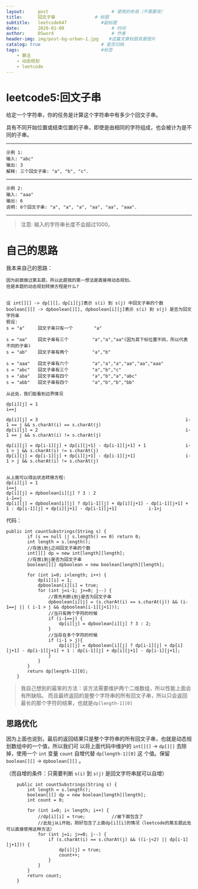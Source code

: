 ```yaml
---
layout:     post                        # 使用的布局（不需要改）
title:      回文子串               # 标题 
subtitle:   leetcode647             #副标题
date:       2020-01-09                  # 时间
author:     DSword                      # 作者
header-img: img/post-bg-urban-1.jpg    #这篇文章标题背景图片
catalog: true                       # 是否归档
tags:                               #标签
    - 算法
    - 动态规划
    - leetcode
---
```





#  leetcode5:回文子串

给定一个字符串，你的任务是计算这个字符串中有多少个回文子串。

具有不同开始位置或结束位置的子串，即使是由相同的字符组成，也会被计为是不同的子串。

---
    示例 1:
    输入: "abc"
    输出: 3
    解释: 三个回文子串: "a", "b", "c".

---
    示例 2:
    输入: "aaa"
    输出: 6
    说明: 6个回文子串: "a", "a", "a", "aa", "aa", "aaa".

---
> 注意:    输入的字符串长度不会超过1000。

#  自己的思路

我本来自己的思路：

    因为前面做过第五题，所以此题我的第一想法是直接用动态规划。
    但是本题的动态规划转换方程是什么?
    
    
    设 int[][] -> dp[][]，dp[i][j]表示 s(i) 到 s(j) 中回文子串的个数
    boolean[][] -> dpboolean[][], dpboolean[i][j]表示 s(i) 到 s(j) 是否为回文字符串
    假设:
    s = "a"     回文子串只有一个        "a"
    
    s = "aa"    回文子串有三个         "a","a","aa"(因为其下标位置不同，所以代表不同的子串)
    s = "ab"    回文子串有两个         "a","b"
    
    s = "aaa"   回文子串有六个         "a","a","a","aa","aa","aaa"
    s = "abc"   回文子串有三个         "a","b","c"
    s = "aba"   回文子串有四个         "a","b","a","abc"
    s = "abb"   回文子串有四个         "a","b","b","bb"
    
    从此处，我们能看到边界情况
    
    dp[i][j] = 1                                                        i==j
    
    dp[i][j] = 3                                                        i-1 == j && s.charAt(i) == s.charAt(j)
    dp[i][j] = 2                                                        i-1 == j && s.charAt(i) != s.charAt(j)
    
    dp[i][j] = dp[i-1][j] + dp[i][j+1] - dp[i-1][j+1] + 1               i-1 > j && s.charAt(i) != s.charAt(j)
    dp[i][j] = dp[i-1][j] + dp[i][j+1] - dp[i-1][j+1]                   i-1 > j && s.charAt(i) != s.charAt(j)
    
    
    从上面可以得出状态转移方程:
    dp[i][j] = 1                                                                                                                i==j
    dp[i][j] = dpboolean[i][j] ? 3 : 2                                                                                          i-1==j
    dp[i][j] = dpboolean[i][j] ? dp[i-1][j] + dp[i][j+1] - dp[i-1][j+1] + 1 : dp[i-1][j] + dp[i][j+1] - dp[i-1][j+1]            i-1>j
    


代码：

```
public int countSubstrings(String s) {
        if (s == null || s.length() == 0) return 0;
        int length = s.length();
        //存放i到j之间回文子串的个数
        int[][] dp = new int[length][length];
        //存放i到j是否为回文子串
        boolean[][] dpboolean = new boolean[length][length];

        for (int i=0; i<length; i++) {
            dp[i][i] = 1;
            dpboolean[i][i] = true;
            for (int j=i-1; j>=0; j--) {
                //首先判断i到j是否为回文子串
                dpboolean[i][j] = (s.charAt(i) == s.charAt(j)) && (i-1==j || ( i-1 > j && dpboolean[i-1][j+1]));
                //当只有两个字符的时候
                if (i-1==j) {
                    dp[i][j] = dpboolean[i][j] ? 3 : 2;
                }
                //当存在多个字符的时候
                if (i-1 > j){
                    dp[i][j] = dpboolean[i][j] ? dp[i-1][j] + dp[i][j+1] - dp[i-1][j+1] + 1 : dp[i-1][j] + dp[i][j+1] - dp[i-1][j+1];
                }
            }
        }
        return dp[length-1][0];
    }
```

> 我自己想到的最笨的方法：该方法需要维护两个二维数组，所以性能上面会有所缺陷。
> 而且最终返回的是整个字符串的所有回文子串，所以只会返回最长的那个字符的结果，也就是`dp[length-1][0]`


##  思路优化

因为上面也说到，最后的返回结果只是整个字符串的所有回文子串，也就是动态规划数组中的一个值，所以我们可
以将上面代码中维护的  `int[][]` -> `dp[][]` 去除掉，使用一个 `int` 变量 `count` 自增代替 `dp[length-1][0]` 这
个值。保留 `boolean[][]` -> `dpboolean[][]` 。

（而自增的条件：只需要判断 `s(i)` 到 `s(j)` 是回文字符串就可以自增） 


```
    public int countSubstrings(String s) {
        int length = s.length();
        boolean[][] dp = new boolean[length][length];
        int count = 0;

        for (int i=0; i< length; i++) {
            //dp[i][i] = true;          //被下面包含了
            //此处j从i开始，刚好包含了上面dp[i][i]的情况（leetcode的第五题此处可以直接使用这种方法）
            for (int j=i; j>=0; j--) {
                if (s.charAt(i) == s.charAt(j) && ((i-j<2) || dp[i-1][j+1])) {
                    dp[i][j] = true;
                    count++;
                }
            }
        }
        return count;
    }
```